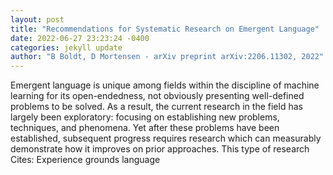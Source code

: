 ```yaml
--- 
layout: post 
title: "Recommendations for Systematic Research on Emergent Language" 
date: 2022-06-27 23:23:24 -0400 
categories: jekyll update 
author: "B Boldt, D Mortensen - arXiv preprint arXiv:2206.11302, 2022" 
--- 
```

Emergent language is unique among fields within the discipline of machine learning for its open-endedness, not obviously presenting well-defined problems to be solved. As a result, the current research in the field has largely been exploratory: focusing on establishing new problems, techniques, and phenomena. Yet after these problems have been established, subsequent progress requires research which can measurably demonstrate how it improves on prior approaches. This type of research Cites: Experience grounds language